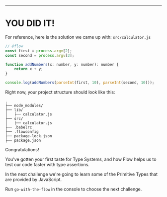---

# YOU DID IT!

For reference, here is the solution we came up with:
`src/calculator.js`
```js
// @flow
const first = process.argv[2];
const second = process.argv[3];

function addNumbers(x: number, y: number): number {
    return x + y;
}

console.log(addNumbers(parseInt(first, 10), parseInt(second, 10)));
```

Right now, your project structure should look like this:
```
.
├── node_modules/
├── lib/
│   ├── calculator.js
├── src/
│   ├── calculator.js
├── .babelrc
├── .flowconfig
├── package-lock.json
├── package.json      
```

Congratulations! 

You've gotten your first taste for Type Systems, and how Flow helps us to test our code faster with type assertions.

In the next challenge we're going to learn some of the Primitive Types that are provided by JavaScript.

Run `go-with-the-flow` in the console to choose the next challenge.
